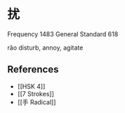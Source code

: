# 扰
Frequency 1483
General Standard 618

rǎo
disturb, annoy, agitate

## References
- [[HSK 4]]
- [[7 Strokes]]
- [[手 Radical]]